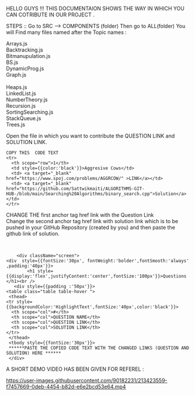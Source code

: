 HELLO GUYS !!!
THIS DOCUMENTAION SHOWS THE WAY IN WHICH YOU CAN COTRIBUTE IN OUR PROJECT .

STEPS ::
Go to  SRC  --> COMPONENTS  (folder)
Then go to ALL(folder) 
You will Find many files named after the Topic names :

Arrays.js </br>
Backtracking.js</br>
Bitmanupulation.js</br>
BS.js</br>
DynamicProg.js</br>
Graph.js</br></br>
Heaps.js</br>
LinkedList.js</br>
NumberTheory.js</br>
Recursion.js</br>
SortingSearching.js</br>
StackQueue.js</br>
Trees.js</br>

Open the file in which you want to contribute the QUESTION LINK and SOLUTION LINK.

 
    COPY THIS  CODE TEXT 
    <tr>
      <th scope="row">1</th>
      <td style={{color:'black'}}>Aggresive Cows</td>
      <td> <a target="_blank" href="https://www.spoj.com/problems/AGGRCOW/" >LINK</a></td>
      <td> <a target="_blank" href="https://github.com/Sattwikmaiti/ALGORITHMS-GIT-HUB-/blob/main/Searching%20Algorithms/binary_search.cpp">Solution</a></td>
    </tr>

              
              
              
CHANGE THE first anchor tag href link with the Question Link 
</br>
Change the second anchor tag href link with solution link which is to be pushed in your GitHub Repository (created by you) and then paste the github link of solution. 
</br>

</br>

         
        <div className="screen">
    <div  style={{fontSize:'30px', fontWeight:'bolder',fontSmooth:'always' ,padding:'40px'}}>
            <h1 style={{display:'flex',justifyContent:'center',fontSize:'100px'}}>Questions </h1><br />
       <div style={{padding :'50px'}}>
    <table class="table table-hover ">
     <thead>
    <tr style={{backgroundColor:'HighlightText',fontSize:'40px',color:'black'}}>
      <th scope="col">#</th>
      <th scope="col">QUESTION NAME</th>
      <th scope="col">QUESTION LINK</th>
      <th scope="col">SOLUTION LINK</th>
    </tr>
     </thead>
     <tbody style={{fontSize:'30px'}}>
     ******PASTE THE COPIED CODE TEXT WITH THE CHANGED LINKS (QUESTION AND  SOLUTION) HERE ******
     </div>

  
  A SHORT DEMO VIDEO HAS BEEN GIVEN FOR REFEREL :
  
  
        

https://user-images.githubusercontent.com/90182231/213423559-f7457669-0deb-4454-b82d-e6e2bcd53e64.mp4

      
              
              
              
